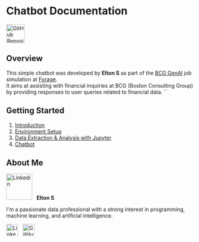 # Chatbot Documentation
[<img src="GitHub_Round.png" height="50" alt="GitHub Repository">](https://github.com/git-elton-s/Forage-BCG-GenAI)

## Overview
This simple chatbot was developed by **Elton S** as part of the [BCG GenAI](https://www.theforage.com/simulations/bcg/gen-ai-anlo) job simulation at [Forage](https://www.theforage.com/). \
It aims at assisting with financial inquiries at BCG (Boston Consulting Group) by providing responses to user queries related to financial data.
``
## Getting Started
1. [Introduction](Introduction.md)
2. [Environment Setup](Setup.md)
3. [Data Extraction & Analysis with Jupyter](Data-Extraction-Analysis.md)
4. [Chatbot](Chatbot.md)

## About Me 
<img src="Profile.jpg" height="70" alt="Linkedin"> &nbsp;
**Elton S**

I'm a passionate data professional with a strong interest in programming, machine learning, and artificial intelligence.

[<img src="LinkedIn.png" height="32" alt="Linkedin">](https://www.linkedin.com/in/elton-s) &nbsp;
[<img src="GitHub.png"  height="32" alt="GitHub">](https://github.com/git-elton-s/Forage-BCG-GenAI)